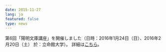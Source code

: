 ```yaml
---
date: 2015-11-27
lang: ja
featured: false
type: news
---
```

第6回「陽明文庫講座」を開催しました（日時：2016年1月24日（日）、2016年2月20日（土） 於：立命館大学）。
詳細は<a href="/news/2015/2016youmeikouza.pdf" target="_blank">こちら</a>。
